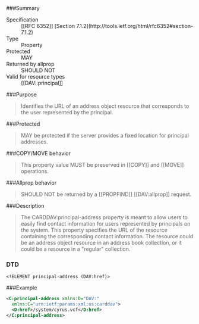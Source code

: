 <!-- --- title: urn:ietf:params:xml:ns:carddav:principal-address -->

<div id="summary-box" markdown="1">
###Summary

<dl>
<dt>Specification</dt>
<!-- insert the RFC number and the link to the original specification of this property -->
<dd markdown="1">[[RFC 6352]]
[Section 7.1.2](http://tools.ietf.org/html/rfc6352#section-7.1.2)
</dd>
<dt>Type</dt>
<dd markdown="1">Property
</dd>
<dt>Protected</dt>
<dd markdown="1">MAY
</dd>
<dt>Returned by allprop</dt>
<dd markdown="1">SHOULD NOT
</dd>
<dt>Valid for resource types</dt>
<dd markdown="1">[[DAV::principal]]
</dd>
</dl>

</div>

<!-- below is a list of common sections for property definitions. Adjust the list as needed. Don't forget to block-quote any text that's copied from the RFC -->

###Purpose
> Identifies the URL of an address object resource that corresponds to the user represented by the principal.

###Protected
> MAY be protected if the server provides a fixed location for principal addresses.

###COPY/MOVE behavior
> This property value MUST be preserved in [[COPY]] and [[MOVE]] operations.

###Allprop behavior
> SHOULD NOT be returned by a [[PROPFIND]] [[DAV:allprop]] request.

###Description
> The CARDDAV:principal-address property is meant to allow users to easily find contact information for users represented by principals on the system. This property specifies the URL of the resource containing the corresponding contact information. The resource could be an address object resource in  an address book collection, or it could be a resource in a "regular" collection.

### DTD
> 
```
<!ELEMENT principal-address (DAV:href)>
```

###Example
> 
>
```xml
<C:principal-address xmlns:D="DAV:"
  xmlns:C="urn:ietf:params:xml:ns:carddav">
  <D:href>/system/cyrus.vcf</D:href>
</C:principal-address>
```
